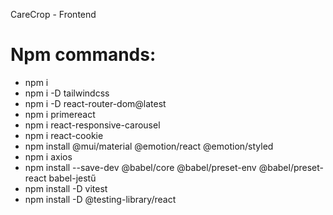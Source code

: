 CareCrop - Frontend

# Npm commands:
- npm i
- npm i -D tailwindcss
- npm i -D react-router-dom@latest
- npm i primereact
- npm i react-responsive-carousel
- npm i react-cookie
- npm install @mui/material @emotion/react @emotion/styled
- npm i axios
- npm install --save-dev @babel/core @babel/preset-env @babel/preset-react babel-jestű
- npm install -D vitest
- npm install -D @testing-library/react



